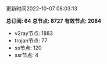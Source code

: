 更新时间2022-10-07 08:03:13

**总订阅: 64**
**总节点: 8727**
**有效节点: 2084**
- v2ray节点: 1883
- trojan节点: 77
- ss节点: 120
- ssr节点: 4

